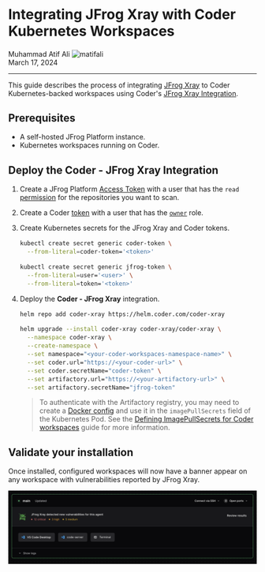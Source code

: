 # Integrating JFrog Xray with Coder Kubernetes Workspaces

<div>
  <a href="https://github.com/matifali" style="text-decoration: none; color: inherit;">
    <span style="vertical-align:middle;">Muhammad Atif Ali</span>
    <img src="https://github.com/matifali.png" alt="matifali" width="24px" height="24px" style="vertical-align:middle; margin: 0px;"/>

  </a>
</div>
March 17, 2024

---

This guide describes the process of integrating [JFrog Xray](https://jfrog.com/xray/) to Coder Kubernetes-backed
workspaces using Coder's [JFrog Xray Integration](https://github.com/coder/coder-xray).

## Prerequisites

- A self-hosted JFrog Platform instance.
- Kubernetes workspaces running on Coder.

## Deploy the **Coder - JFrog Xray** Integration

1. Create a JFrog Platform [Access Token](https://jfrog.com/help/r/jfrog-platform-administration-documentation/access-tokens) with a user that has the `read` [permission](https://jfrog.com/help/r/jfrog-platform-administration-documentation/permissions)
   for the repositories you want to scan.

1. Create a Coder [token](../../reference/cli/tokens_create.md#tokens-create) with a user that has the [`owner`](../users#roles) role.

1. Create Kubernetes secrets for the JFrog Xray and Coder tokens.

   ```bash
   kubectl create secret generic coder-token \
     --from-literal=coder-token='<token>'
   ```

   ```bash
   kubectl create secret generic jfrog-token \
     --from-literal=user='<user>' \
     --from-literal=token='<token>'
   ```

1. Deploy the **Coder - JFrog Xray** integration.

   ```bash
   helm repo add coder-xray https://helm.coder.com/coder-xray
   ```

   ```bash
   helm upgrade --install coder-xray coder-xray/coder-xray \
     --namespace coder-xray \
     --create-namespace \
     --set namespace="<your-coder-workspaces-namespace-name>" \
     --set coder.url="https://<your-coder-url>" \
     --set coder.secretName="coder-token" \
     --set artifactory.url="https://<your-artifactory-url>" \
     --set artifactory.secretName="jfrog-token"
   ```

   <blockquote class="admonition warning">

   To authenticate with the Artifactory registry, you may need to
   create a [Docker config](https://jfrog.com/help/r/jfrog-artifactory-documentation/docker-advanced-topics) and use it in the
   `imagePullSecrets` field of the Kubernetes Pod. See the [Defining ImagePullSecrets for Coder workspaces](../../tutorials/image-pull-secret.md) guide for more
   information.

   </blockquote>

## Validate your installation

Once installed, configured workspaces will now have a banner appear on any
workspace with vulnerabilities reported by JFrog Xray.

<img alt="JFrog Xray Integration" src="../../images/guides/xray-integration/example.png" />

